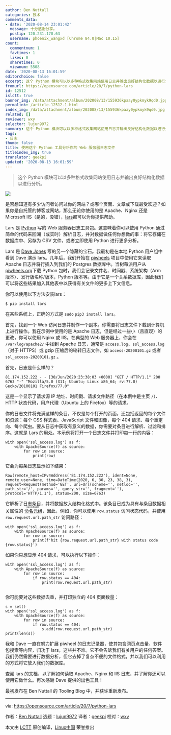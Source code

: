 ```yaml
---
author: Ben Nuttall
categories: 技术
comments_data:
- date: '2020-08-14 23:01:42'
  message: 十分感谢分享。
  postip: 120.231.178.63
  username: phoenix_wangxd [Chrome 84.0|Mac 10.15]
count:
  commentnum: 1
  favtimes: 1
  likes: 0
  sharetimes: 0
  viewnum: 5508
date: '2020-08-13 16:01:59'
editorchoice: false
excerpt: 这个 Python 模块可以以多种格式收集网站使用日志并输出良好结构化数据以进行分析。
fromurl: https://opensource.com/article/20/7/python-lars
id: 12512
islctt: true
banner_img: /data/attachment/album/202008/13/155936kpaay0ypkmyk9qd0.jpg
permalink: /article-12512-1.html
index_img: /data/attachment/album/202008/13/155936kpaay0ypkmyk9qd0.jpg.thumb.jpg
related: []
reviewer: wxy
selector: lujun9972
summary: 这个 Python 模块可以以多种格式收集网站使用日志并输出良好结构化数据以进行分析。
tags:
- 日志
thumb: false
title: 使用这个 Python 工具分析你的 Web 服务器日志文件
titleindex_img: true
translator: geekpi
updated: '2020-08-13 16:01:59'
---
```



> 
> 这个 Python 模块可以以多种格式收集网站使用日志并输出良好结构化数据以进行分析。
> 
> 
> 


![](/data/attachment/album/202008/13/155936kpaay0ypkmyk9qd0.jpg)


是否想知道有多少访问者访问过你的网站？或哪个页面、文章或下载最受欢迎？如果你是自托管的博客或网站，那么无论你使用的是 Apache、Nginx 还是 Microsoft IIS（是的，没错），[lars](https://lars.readthedocs.io/en/latest/)都可以为你提供帮助。


Lars 是 [Python](https://opensource.com/resources/python) 写的 Web 服务器日志工具包。这意味着你可以使用 Python 通过简单的代码来回溯（或实时）解析日志，并对数据做任何你想做的事：将它存储在数据库中、另存为 CSV 文件，或者立即使用 Python 进行更多分析。


Lars 是 [Dave Jones](https://twitter.com/waveform80/) 写的另一个隐藏的宝石。我最初是在本地 Python 用户组中看到 Dave 演示 lars。几年后，我们开始在 [piwheels](https://opensource.com/article/18/10/piwheels-python-raspberrypi) 项目中使用它来读取 Apache 日志并将行插入到我们的 Postgres 数据库中。当树莓派用户从 [piwheels.org](http://piwheels.org)下载 Python 包时，我们会记录文件名、时间戳、系统架构（Arm 版本）、发行版名称/版本，Python 版本等。由于它是一个关系数据库，因此我们可以将这些结果加入其他表中以获得有关文件的更多上下文信息。


你可以使用以下方法安装lars：



```
$ pip install lars

```

在某些系统上，正确的方式是 `sudo` `pip3 install lars`。


首先，找到一个 Web 访问日志并制作一个副本。你需要将日志文件下载到计算机上进行操作。我在示例中使用的是 Apache 日志，但是经过一些小（且直观）的更改，你可以使用 Nginx 或 IIS。在典型的 Web 服务器上，你会在 `/var/log/apache2/` 中找到 Apache 日志，通常是 `access.log`、`ssl_access.log`（对于 HTTPS）或 gzip 压缩后的轮转日志文件，如 `access-20200101.gz` 或者 `ssl_access-20200101.gz` 。


首先，日志是什么样的？



```
81.174.152.222 - - [30/Jun/2020:23:38:03 +0000] "GET / HTTP/1.1" 200 6763 "-" "Mozilla/5.0 (X11; Ubuntu; Linux x86_64; rv:77.0) Gecko/20100101 Firefox/77.0"

```

这是一个显示了请求源 IP 地址、时间戳、请求文件路径（在本例中是主页 `/`）、HTTP 状态代码，用户代理（Ubuntu 上的 Firefox）等的请求。


你的日志文件将充满这样的条目，不仅是每个打开的页面，还包括返回的每个文件和资源：每个 CSS 样式表、JavaScript 文件和图像，每个 404 请求、每个重定向、每个爬虫。要从日志中获取有意义的数据，你需要对条目进行解析、过滤和排序。这就是 Lars 的用处。本示例将打开一个日志文件并打印每一行的内容：



```
with open('ssl_access.log') as f:
    with ApacheSource(f) as source:
        for row in source:
            print(row)

```

它会为每条日志显示如下结果：



```
Row(remote_host=IPv4Address('81.174.152.222'), ident=None, remote_user=None, time=DateTime(2020, 6, 30, 23, 38, 3), request=Request(method='GET', url=Url(scheme='', netloc='', path_str='/', params='', query_str='', fragment=''), protocol='HTTP/1.1'), status=200, size=6763)

```

它解析了日志条目，并将数据放入结构化格式中。该条目已成为具有与条目数据相关属性的<ruby> <a href="https://docs.python.org/3/library/collections.html#collections.namedtuple">  命名元组 </a> <rt>  namedtuple </rt></ruby>，因此，例如，你可以使用 `row.status` 访问状态代码，并使用 `row.request.url.path_str` 访问路径：



```
with open('ssl_access.log') as f:
    with ApacheSource(f) as source:
        for row in source:
            print(f'hit {row.request.url.path_str} with status code {row.status}')

```

如果你只想显示 404 请求，可以执行以下操作：



```
with open('ssl_access.log') as f:
    with ApacheSource(f) as source:
        for row in source:
            if row.status == 404:
                print(row.request.url.path_str)


```

你可能要对这些数据去重，并打印独立的 404 页面数量：



```
s = set()
with open('ssl_access.log') as f:
    with ApacheSource(f) as source:
        for row in source:
            if row.status == 404:
                s.add(row.request.url.path_str)
print(len(s))

```

我和 Dave 一直在努力扩展 piwheel 的日志记录器，使其包含网页点击量、软件包搜索等内容，归功于 lars，这些并不难。它不会告诉我们有关用户的任何答案。我们仍然需要进行数据分析，但它去掉了复杂不便的文件格式，并以我们可以利用的方式将它放入我们的数据库。


查阅 lars 的文档，以了解如何读取 Apache、Nginx 和 IIS 日志，并了解你还可以使用它做什么。再次感谢 Dave 提供的出色工具！


最初发布在 Ben Nuttall 的 Tooling Blog 中，并获许重新发布。




---


via: <https://opensource.com/article/20/7/python-lars>


作者：[Ben Nuttall](https://opensource.com/users/bennuttall) 选题：[lujun9972](https://github.com/lujun9972) 译者：[geekpi](https://github.com/geekpi) 校对：[wxy](https://github.com/wxy)


本文由 [LCTT](https://github.com/LCTT/TranslateProject) 原创编译，[Linux中国](https://linux.cn/) 荣誉推出